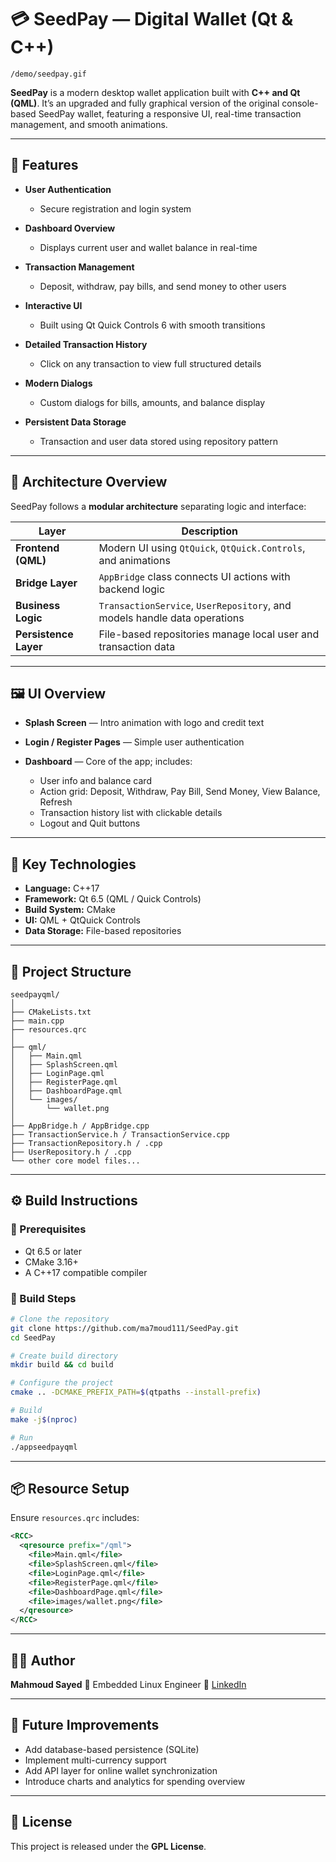 # 💳 SeedPay — Digital Wallet (Qt & C++)

`/demo/seedpay.gif`

**SeedPay** is a modern desktop wallet application built with **C++ and Qt (QML)**.
It’s an upgraded and fully graphical version of the original console-based SeedPay wallet, featuring a responsive UI, real-time transaction management, and smooth animations.

---

## 🚀 Features

* **User Authentication**

  * Secure registration and login system
* **Dashboard Overview**

  * Displays current user and wallet balance in real-time
* **Transaction Management**

  * Deposit, withdraw, pay bills, and send money to other users
* **Interactive UI**

  * Built using Qt Quick Controls 6 with smooth transitions
* **Detailed Transaction History**

  * Click on any transaction to view full structured details
* **Modern Dialogs**

  * Custom dialogs for bills, amounts, and balance display
* **Persistent Data Storage**

  * Transaction and user data stored using repository pattern

---

## 🧩 Architecture Overview

SeedPay follows a **modular architecture** separating logic and interface:

| Layer                 | Description                                                               |
| --------------------- | ------------------------------------------------------------------------- |
| **Frontend (QML)**    | Modern UI using `QtQuick`, `QtQuick.Controls`, and animations             |
| **Bridge Layer**      | `AppBridge` class connects UI actions with backend logic                  |
| **Business Logic**    | `TransactionService`, `UserRepository`, and models handle data operations |
| **Persistence Layer** | File-based repositories manage local user and transaction data            |

---

## 🖼️ UI Overview

* **Splash Screen** — Intro animation with logo and credit text
* **Login / Register Pages** — Simple user authentication
* **Dashboard** — Core of the app; includes:

  * User info and balance card
  * Action grid: Deposit, Withdraw, Pay Bill, Send Money, View Balance, Refresh
  * Transaction history list with clickable details
  * Logout and Quit buttons

---

## 🧠 Key Technologies

* **Language:** C++17
* **Framework:** Qt 6.5 (QML / Quick Controls)
* **Build System:** CMake
* **UI:** QML + QtQuick Controls
* **Data Storage:** File-based repositories

---

## 📂 Project Structure

```
seedpayqml/
│
├── CMakeLists.txt
├── main.cpp
├── resources.qrc
│
├── qml/
│   ├── Main.qml
│   ├── SplashScreen.qml
│   ├── LoginPage.qml
│   ├── RegisterPage.qml
│   ├── DashboardPage.qml
│   └── images/
│       └── wallet.png
│
├── AppBridge.h / AppBridge.cpp
├── TransactionService.h / TransactionService.cpp
├── TransactionRepository.h / .cpp
├── UserRepository.h / .cpp
└── other core model files...
```

---

## ⚙️ Build Instructions

### 🧾 Prerequisites

* Qt 6.5 or later
* CMake 3.16+
* A C++17 compatible compiler

### 🔧 Build Steps

```bash
# Clone the repository
git clone https://github.com/ma7moud111/SeedPay.git
cd SeedPay

# Create build directory
mkdir build && cd build

# Configure the project
cmake .. -DCMAKE_PREFIX_PATH=$(qtpaths --install-prefix)

# Build
make -j$(nproc)

# Run
./appseedpayqml
```

---

## 📦 Resource Setup

Ensure `resources.qrc` includes:

```xml
<RCC>
  <qresource prefix="/qml">
    <file>Main.qml</file>
    <file>SplashScreen.qml</file>
    <file>LoginPage.qml</file>
    <file>RegisterPage.qml</file>
    <file>DashboardPage.qml</file>
    <file>images/wallet.png</file>
  </qresource>
</RCC>
```

---

## 🧑‍💻 Author

**Mahmoud Sayed**
💼 Embedded Linux Engineer
🔗 [LinkedIn](https://www.linkedin.com/in/mahmoud-sayed-782857274/)

---

## 🏁 Future Improvements

* Add database-based persistence (SQLite)
* Implement multi-currency support
* Add API layer for online wallet synchronization
* Introduce charts and analytics for spending overview

---

## 📝 License

This project is released under the **GPL License**.

